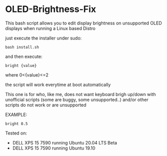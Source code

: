 # OLED-Brightness-Fix

This bash script allows you to edit display brightness on unsupported OLED displays 
when running a Linux based Distro

just execute the installer under sudo:

    bash install.sh

and then execute:
  
    bright {value}
   
where 0<{value}<=2

the script will work everytime at boot automatically


This one is for who, like me, does not want
keyboard brigh up/down with unofficial scripts
(some are buggy, some unsupported..) and/or other scripts
do not work or are unsupported

EXAMPLE:
    
    bright 0.5


Tested on:

-   DELL XPS 15 7590    running Ubuntu 20.04 LTS Beta
-   DELL XPS 15 7590    running Ubuntu 19.10
